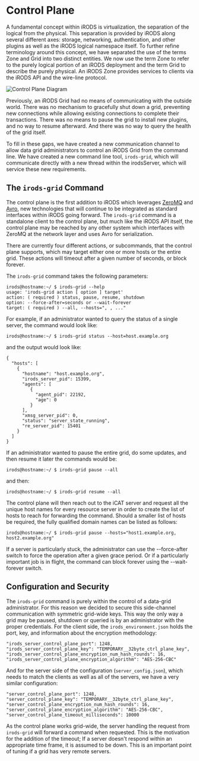 # Control Plane

A fundamental concept within iRODS is virtualization, the separation of the logical from the physical.  This separation is provided by iRODS along several different axes: storage, networking, authentication, and other plugins as well as the iRODS logical namespace itself. To further refine terminology around this concept, we have separated the use of the terms Zone and Grid into two distinct entities. We now use the term Zone to refer to the purely logical portion of an iRODS deployment and the term Grid to describe the purely physical. An iRODS Zone provides services to clients via the iRODS API and the wire-line protocol.

![Control Plane Diagram](../ControlPlaneDiagram.jpg)

Previously, an iRODS Grid had no means of communicating with the outside world.  There was no mechanism to gracefully shut down a grid, preventing new connections while allowing existing connections to complete their transactions. There was no means to pause the grid to install new plugins, and no way to resume afterward.  And there was no way to query the health of the grid itself.

To fill in these gaps, we have created a new communication channel to allow data grid administrators to control an iRODS Grid from the command line. We have created a new command line tool, `irods-grid`, which will communicate directly with a new thread within the irodsServer, which will service these new requirements.

## The `irods-grid` Command

The control plane is the first addition to iRODS which leverages [ZeroMQ](http://zeromq.org/) and [Avro](https://avro.apache.org/), new technologies that will continue to be integrated as standard interfaces within iRODS going forward.  The `irods-grid` command is a standalone client to the control plane, but much like the iRODS API itself, the control plane may be reached by any other system which interfaces with ZeroMQ at the network layer and uses Avro for serialization.

There are currently four different actions, or subcommands, that the control plane supports, which may target either one or more hosts or the entire grid. These actions will timeout after a given number of seconds, or block forever.

The `irods-grid` command takes the following parameters:


```
irods@hostname:~/ $ irods-grid --help
usage: 'irods-grid action [ option ] target'
action: ( required ) status, pause, resume, shutdown
option: --force-after=seconds or --wait-forever
target: ( required ) --all, --hosts=", , ..."
```

For example, if an administrator wanted to query the status of a single server, the command would look like:


```
irods@hostname:~/ $ irods-grid status --host=host.example.org
```

and the output would look like:


```
{
  "hosts": [
    {
      "hostname": "host.example.org",
      "irods_server_pid": 15399,
      "agents": [
         {
           "agent_pid": 22192,
           "age": 0
         }
      ],
      "xmsg_server_pid": 0,
      "status": "server_state_running",
      "re_server_pid": 15401
    }
  ]
}
```

If an administrator wanted to pause the entire grid, do some updates, and then resume it later the commands would be:


```
irods@hostname:~/ $ irods-grid pause --all
```

and then:

```
irods@hostname:~/ $ irods-grid resume --all
```

The control plane will then reach out to the iCAT server and request all the unique host names for every resource server in order to create the list of hosts to reach for forwarding the command.  Should a smaller list of hosts be required, the fully qualified domain names can be listed as follows:


```
irods@hostname:~/ $ irods-grid pause --hosts="host1.example.org, host2.example.org"
```

If a server is particularly stuck, the administrator can use the --force-after switch to force the operation after a given grace period.  Or if a particularly important job is in flight, the command can block forever using the --wait-forever switch.

## Configuration and Security

The `irods-grid` command is purely within the control of a data-grid administrator. For this reason we decided to secure this side-channel communication with symmetric grid-wide keys. This way the only way a grid may be paused, shutdown or queried is by an administrator with the proper credentials. For the client side, the `irods_environment.json` holds the port, key, and information about the encryption methodology:


```
"irods_server_control_plane_port": 1248,
"irods_server_control_plane_key": "TEMPORARY__32byte_ctrl_plane_key",
"irods_server_control_plane_encryption_num_hash_rounds": 16,
"irods_server_control_plane_encryption_algorithm": "AES-256-CBC"
```

And for the server side of the configuration (`server_config.json`), which needs to match the clients as well as all of the servers, we have a very similar configuration:


```
"server_control_plane_port": 1248,
"server_control_plane_key": "TEMPORARY__32byte_ctrl_plane_key",
"server_control_plane_encryption_num_hash_rounds": 16,
"server_control_plane_encryption_algorithm": "AES-256-CBC",
"server_control_plane_timeout_milliseconds": 10000
```

As the control plane works grid-wide, the server handling the request from `irods-grid` will forward a command when requested. This is the motivation for the addition of the timeout; If a server doesn't respond within an appropriate time frame, it is assumed to be down. This is an important point of tuning if a grid has very remote servers.

